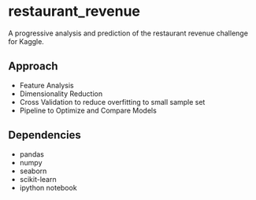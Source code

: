 # restaurant_revenue

A progressive analysis and prediction of the restaurant revenue challenge for Kaggle.

## Approach
* Feature Analysis
* Dimensionality Reduction
* Cross Validation to reduce overfitting to small sample set
* Pipeline to Optimize and Compare Models

## Dependencies
* pandas
* numpy
* seaborn
* scikit-learn
* ipython notebook
